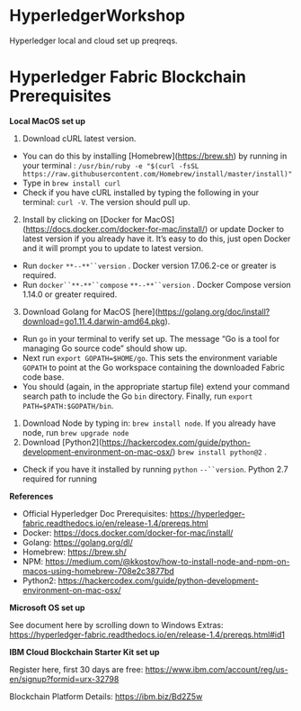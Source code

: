 # HyperledgerWorkshop
Hyperledger local and cloud set up preqreqs.

# Hyperledger Fabric Blockchain Prerequisites  
**Local MacOS set up** 


1. Download cURL latest version. 
- You can do this by installing \[Homebrew\](https://brew.sh) by running in your terminal : `/usr/bin/ruby -e "$(curl -fsSL https://raw.githubusercontent.com/Homebrew/install/master/install)"`
- Type in `brew install curl`
- Check if you have cURL installed by typing the following in your terminal: `curl -V`. The version should pull up. 
2. Install by clicking on \[Docker for MacOS\](https://docs.docker.com/docker-for-mac/install/) or update Docker to latest version if you already have it. It’s easy to do this, just open Docker and it will prompt you to update to latest version.
- Run `docker` `**--**``version` . Docker version 17.06.2-ce or greater is required.
- Run `docker``**-**``compose` `**--**``version` . Docker Compose version 1.14.0 or greater required. 
3. Download Golang for MacOS \[here\](https://golang.org/doc/install?download=go1.11.4.darwin-amd64.pkg). 
-  Run `go` in your terminal to verify set up. The message “Go is a tool for managing Go source code” should show up. 
- Next run `export GOPATH=$HOME/go`. This sets the environment variable `GOPATH` to point at the Go workspace containing the downloaded Fabric code base. 
- You should (again, in the appropriate startup file) extend your command search path to include the Go `bin` directory. Finally, run `export PATH=$PATH:$GOPATH/bin`.
1. Download Node by typing in: `brew install node`. If you already have node, run `brew upgrade node`
2. Download \[Python2\](https://hackercodex.com/guide/python-development-environment-on-mac-osx/) `brew install python@2` . 
- Check if you have it installed by running `python` `--``version`.  Python 2.7 required for running 

**References**


- Official Hyperledger Doc Prerequisites: https://hyperledger-fabric.readthedocs.io/en/release-1.4/prereqs.html 
- Docker: https://docs.docker.com/docker-for-mac/install/
- Golang: https://golang.org/dl/
- Homebrew: https://brew.sh/
- NPM: https://medium.com/@kkostov/how-to-install-node-and-npm-on-macos-using-homebrew-708e2c3877bd
- Python2: https://hackercodex.com/guide/python-development-environment-on-mac-osx/

**Microsoft OS set up** 

See document here by scrolling down to Windows Extras: https://hyperledger-fabric.readthedocs.io/en/release-1.4/prereqs.html#id1

**IBM Cloud Blockchain Starter Kit set up**

Register here, first 30 days are free: https://www.ibm.com/account/reg/us-en/signup?formid=urx-32798

Blockchain Platform Details: https://ibm.biz/Bd2Z5w


 
 

